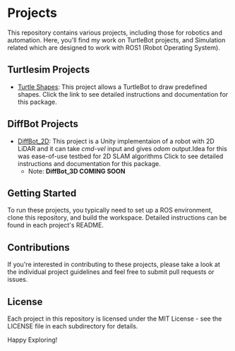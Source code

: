 # Projects

This repository contains various projects, including those for robotics and automation. Here, you'll find my work on TurtleBot projects, and Simulation related which are designed to work with ROS1 (Robot Operating System).

## Turtlesim Projects

- [Turtle Shapes](TurtleSim_Projects/turtle_shapes/README.md): This project allows a TurtleBot to draw predefined shapes. Click the link to see detailed instructions and documentation for this package.

## DiffBot Projects

- [DiffBot_2D](DiffBot_unitysim/Diffbot_2D/README.md): This project is a Unity implementaion of a robot with 2D LiDAR and it can take _cmd-vel_ input and gives _odom_ output.Idea for this was ease-of-use testbed for 2D SLAM algorithms Click to see detailed instructions and documentation for this package.
    - Note: **DiffBot_3D COMING SOON**


## Getting Started

To run these projects, you typically need to set up a ROS environment, clone this repository, and build the workspace. Detailed instructions can be found in each project's README.

## Contributions

If you're interested in contributing to these projects, please take a look at the individual project guidelines and feel free to submit pull requests or issues.

## License

Each project in this repository is licensed under the MIT License - see the LICENSE file in each subdirectory for details.

Happy Exploring!

